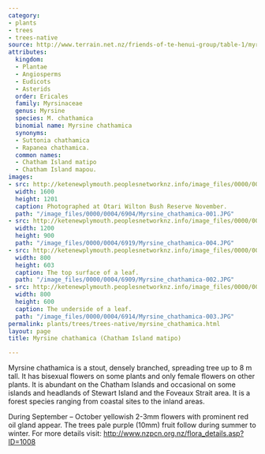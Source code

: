 ```yaml
---
category:
- plants
- trees
- trees-native
source: http://www.terrain.net.nz/friends-of-te-henui-group/table-1/myrsine-chathamica-chatham-island-matipo.html
attributes:
  kingdom:
  - Plantae
  - Angiosperms
  - Eudicots
  - Asterids
  order: Ericales
  family: Myrsinaceae
  genus: Myrsine
  species: M. chathamica
  binomial name: Myrsine chathamica
  synonyms:
  - Suttonia chathamica
  - Rapanea chathamica.
  common names:
  - Chatham Island matipo
  - Chatham Island mapou.
images:
- src: http://ketenewplymouth.peoplesnetworknz.info/image_files/0000/0004/6904/Myrsine_chathamica-001.JPG
  width: 1600
  height: 1201
  caption: Photographed at Otari Wilton Bush Reserve November.
  path: "/image_files/0000/0004/6904/Myrsine_chathamica-001.JPG"
- src: http://ketenewplymouth.peoplesnetworknz.info/image_files/0000/0004/6919/Myrsine_chathamica-004.JPG
  width: 1200
  height: 900
  path: "/image_files/0000/0004/6919/Myrsine_chathamica-004.JPG"
- src: http://ketenewplymouth.peoplesnetworknz.info/image_files/0000/0004/6909/Myrsine_chathamica-002.JPG
  width: 800
  height: 603
  caption: The top surface of a leaf.
  path: "/image_files/0000/0004/6909/Myrsine_chathamica-002.JPG"
- src: http://ketenewplymouth.peoplesnetworknz.info/image_files/0000/0004/6914/Myrsine_chathamica-003.JPG
  width: 800
  height: 600
  caption: The underside of a leaf.
  path: "/image_files/0000/0004/6914/Myrsine_chathamica-003.JPG"
permalink: plants/trees/trees-native/myrsine_chathamica.html
layout: page
title: Myrsine chathamica (Chatham Island matipo)

---
```

Myrsine chathamica is a stout, densely branched, spreading tree up to 8 m tall. It has bisexual flowers on some plants and only female flowers on other plants. It is abundant on the Chatham Islands and occasional on some islands and headlands of Stewart Island and the Foveaux Strait area. It is a forest species ranging from coastal sites to the inland areas.

During September – October yellowish 2-3mm flowers with prominent red oil gland appear. The trees pale purple (10mm) fruit follow during summer to winter.
For more details visit: <a href="http://www.nzpcn.org.nz/flora_details.asp?ID=1008" target="_blank">http://www.nzpcn.org.nz/flora_details.asp?ID=1008</a>
